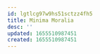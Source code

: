```yaml
---
id: lgtlcg97w9hs51sctzz4fh5
title: Minima Moralia
desc: ''
updated: 1655510987451
created: 1655510987451
---
```


